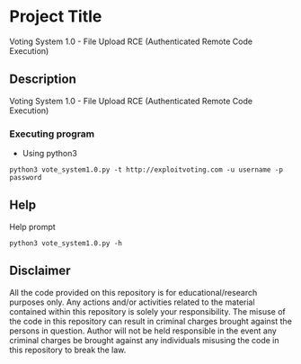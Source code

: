 # Project Title

Voting System 1.0 - File Upload RCE (Authenticated Remote Code Execution)

## Description

Voting System 1.0 - File Upload RCE (Authenticated Remote Code Execution)

### Executing program

* Using python3
```
python3 vote_system1.0.py -t http://exploitvoting.com -u username -p password
```

## Help

Help prompt
```
python3 vote_system1.0.py -h
```

## Disclaimer
All the code provided on this repository is for educational/research purposes only. Any actions and/or activities related to the material contained within this repository is solely your responsibility. The misuse of the code in this repository can result in criminal charges brought against the persons in question. Author will not be held responsible in the event any criminal charges be brought against any individuals misusing the code in this repository to break the law.


